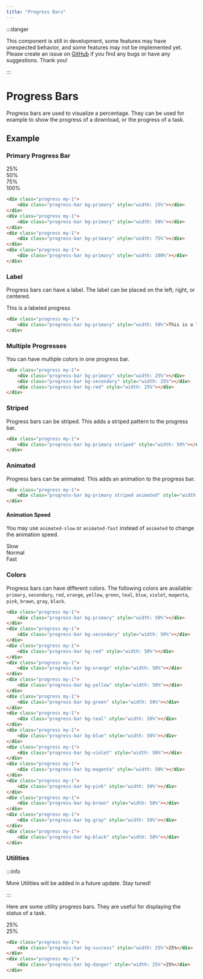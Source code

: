 ```yaml
---
title: "Progress Bars"
---
```


<head>
    <link rel="stylesheet" href="/HypeTML/0.9.0.css"/>
</head>

:::danger

This component is still in development, some features may have unexpected behavior, and some features may not be implemented yet. Please create an issue on [GitHub](https://github.com/dothtmlqc/hypetml/issues) if you find any bugs or have any suggestions. Thank you!

:::

# Progress Bars

Progress bars are used to visualize a percentage. They can be used for example to show the progress of a download, or the progress of a task.

## Example

### Primary Progress Bar

<div className="progress my-2">
    <div className="progress-bar bg-primary" style={{width: "0%"}}></div>
</div>

<div className="progress my-2">
    <div className="progress-bar bg-primary" style={{width: "25%"}}>25%</div>
</div>

<div className="progress my-2">
    <div className="progress-bar bg-primary" style={{width: "50%"}}>50%</div>
</div>
<div className="progress my-2">
    <div className="progress-bar bg-primary" style={{width: "75%"}}>75%</div>
</div>
<div className="progress my-2">
    <div className="progress-bar bg-primary" style={{width: "100%"}}>100%</div>
</div>

```html
<div class="progress my-1">
    <div class="progress-bar bg-primary" style="width: 25%"></div>
</div>
<div class="progress my-1">
    <div class="progress-bar bg-primary" style="width: 50%"></div>
</div>
<div class="progress my-1">
    <div class="progress-bar bg-primary" style="width: 75%"></div>
</div>
<div class="progress my-1">
    <div class="progress-bar bg-primary" style="width: 100%"></div>
</div>
```

### Label

Progress bars can have a label. The label can be placed on the left, right, or centered.

<div className="progress my-2">
    <div className="progress-bar bg-primary" style={{width: "50%"}}>This is a labeled progress</div>
</div>

```html
<div class="progress my-1">
    <div class="progress-bar bg-primary" style="width: 50%">This is a labeled progress</div>
</div>
```

### Multiple Progresses

You can have multiple colors in one progress bar.

<div className="progress my-2">
    <div className="progress-bar bg-primary" style={{width: "25%"}}></div>
    <div className="progress-bar bg-secondary" style={{width: "25%"}}></div>
    <div className="progress-bar bg-red" style={{width: "25%"}}></div>
</div>

```html
<div class="progress my-1">
    <div class="progress-bar bg-primary" style="width: 25%"></div>
    <div class="progress-bar bg-secondary" style="width: 25%"></div>
    <div class="progress-bar bg-red" style="width: 25%"></div>
</div>
```



### Striped

Progress bars can be striped. This adds a striped pattern to the progress bar.

<div className="progress my-2">
    <div className="progress-bar bg-primary striped" style={{width: "50%"}}></div>
</div>

```html
<div class="progress my-1">
    <div class="progress-bar bg-primary striped" style="width: 50%"></div>
</div>
```

### Animated

Progress bars can be animated. This adds an animation to the progress bar.

<div className="progress my-2">
    <div className="progress-bar bg-primary striped animated" style={{width: "50%"}}></div>
</div>

```html
<div class="progress my-1">
    <div class="progress-bar bg-primary striped animated" style="width: 50%"></div>
</div>
```

#### Animation Speed

You may use `animated-slow` or `animated-fast` instead of `animated` to change the animation speed.

<div className="progress my-2">
    <div className="progress-bar bg-primary striped animated-slow" style={{width: "50%"}}>Slow</div>
</div>
<div className="progress my-2">
    <div className="progress-bar bg-primary striped animated" style={{width: "50%"}}>Normal</div>
</div>
<div className="progress my-2">
    <div className="progress-bar bg-primary striped animated-fast" style={{width: "50%"}}>Fast</div>
</div>

### Colors

Progress bars can have different colors. The following colors are available: `primary`, `secondary`, `red`, `orange`, `yellow`, `green`, `teal`, `blue`, `violet`, `magenta`, `pink`, `brown`, `gray`, `black`.

<div className="progress my-2">
    <div className="progress-bar bg-primary" style={{width: "50%"}}></div>
</div>
<div className="progress my-2">
    <div className="progress-bar bg-secondary" style={{width: "50%"}}></div>
</div>
<div className="progress my-2">
    <div className="progress-bar bg-red" style={{width: "50%"}}></div>
</div>
<div className="progress my-2">
    <div className="progress-bar bg-orange" style={{width: "50%"}}></div>
</div>
<div className="progress my-2">
    <div className="progress-bar bg-yellow" style={{width: "50%"}}></div>
</div>
<div className="progress my-2">
    <div className="progress-bar bg-green" style={{width: "50%"}}></div>
</div>
<div className="progress my-2">
    <div className="progress-bar bg-teal" style={{width: "50%"}}></div>
</div>
<div className="progress my-2">
    <div className="progress-bar bg-blue" style={{width: "50%"}}></div>
</div>
<div className="progress my-2">
    <div className="progress-bar bg-violet" style={{width: "50%"}}></div>
</div>
<div className="progress my-2">
    <div className="progress-bar bg-magenta" style={{width: "50%"}}></div>
</div>
<div className="progress my-2">
    <div className="progress-bar bg-pink" style={{width: "50%"}}></div>
</div>
<div className="progress my-2">
    <div className="progress-bar bg-brown" style={{width: "50%"}}></div>
</div>
<div className="progress my-2">
    <div className="progress-bar bg-gray" style={{width: "50%"}}></div>
</div>
<div className="progress my-2">
    <div className="progress-bar bg-black" style={{width: "50%"}}></div>
</div>

    
```html
<div class="progress my-1">
    <div class="progress-bar bg-primary" style="width: 50%"></div>
</div>
<div class="progress my-1">
    <div class="progress-bar bg-secondary" style="width: 50%"></div>
</div>
<div class="progress my-1">
    <div class="progress-bar bg-red" style="width: 50%"></div>
</div>
<div class="progress my-1">
    <div class="progress-bar bg-orange" style="width: 50%"></div>
</div>
<div class="progress my-1">
    <div class="progress-bar bg-yellow" style="width: 50%"></div>
</div>
<div class="progress my-1">
    <div class="progress-bar bg-green" style="width: 50%"></div>
</div>
<div class="progress my-1">
    <div class="progress-bar bg-teal" style="width: 50%"></div>
</div>
<div class="progress my-1">
    <div class="progress-bar bg-blue" style="width: 50%"></div>
</div>
<div class="progress my-1">
    <div class="progress-bar bg-violet" style="width: 50%"></div>
</div>
<div class="progress my-1">
    <div class="progress-bar bg-magenta" style="width: 50%"></div>
</div>
<div class="progress my-1">
    <div class="progress-bar bg-pink" style="width: 50%"></div>
</div>
<div class="progress my-1">
    <div class="progress-bar bg-brown" style="width: 50%"></div>
</div>
<div class="progress my-1">
    <div class="progress-bar bg-gray" style="width: 50%"></div>
</div>
<div class="progress my-1">
    <div class="progress-bar bg-black" style="width: 50%"></div>
</div>
```

### Utilities

:::info

More Utilities will be added in a future update. Stay tuned!

:::

Here are some utility progress bars. They are useful for displaying the status of a task.

<div className="progress my-2">
    <div className="progress-bar bg-success" style={{width: "25%"}}>25%</div>
</div>

<div className="progress my-2">
    <div className="progress-bar bg-danger" style={{width: "25%"}}>25%</div>
</div>

```html
<div class="progress my-1">
    <div class="progress-bar bg-success" style="width: 25%">25%</div>
</div>
<div class="progress my-1">
    <div class="progress-bar bg-danger" style="width: 25%">25%</div>
</div>
```